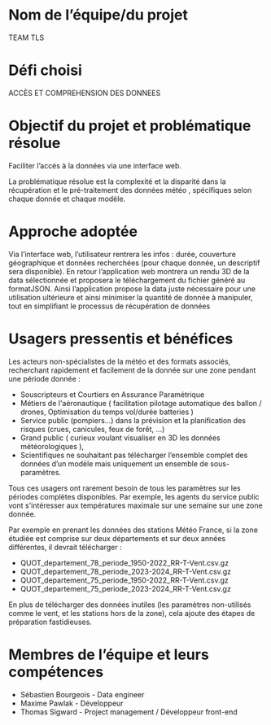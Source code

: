 # Nom de l’équipe/du projet
TEAM TLS


# Défi choisi
ACCÈS ET COMPREHENSION DES DONNEES


# Objectif du projet et problématique résolue
Faciliter l’accés à la données via une interface web. 

La problématique résolue est la complexité et la disparité dans la récupération et le pré-traitement des données météo , spécifiques selon chaque donnée et chaque modèle.


# Approche adoptée
Via l’interface web, l’utilisateur rentrera les infos : durée, couverture géographique et données recherchées (pour chaque donnée, un descriptif sera disponible).
En retour l’application web montrera un rendu 3D de la data sélectionnée et proposera le téléchargement du fichier généré au formatJSON.
Ainsi l’application propose la data juste nécessaire pour une utilisation ultérieure et ainsi minimiser la quantité de donnée à manipuler, tout en simplifiant le processus de récupération de données


# Usagers pressentis et bénéfices
Les acteurs non-spécialistes de la météo et des formats associés, recherchant rapidement et facilement de la donnée sur une zone pendant une période donnée :
* Souscripteurs et Courtiers en Assurance Paramétrique
* Métiers de l'aéronautique ( facilitation pilotage automatique des ballon / drones, Optimisation du temps vol/durée batteries )
* Service public (pompiers...) dans la prévision et la planification des risques (crues, canicules, feux de forêt, ...)
* Grand public ( curieux voulant visualiser en 3D les données météorologiques ),
* Scientifiques ne souhaitant pas télécharger l’ensemble complet des données d’un modèle mais uniquement un ensemble de sous-paramètres.

Tous ces usagers ont rarement besoin de tous les paramètres sur les périodes complètes disponibles. Par exemple, les agents du service public vont s'intéresser aux températures maximale sur une semaine sur une zone donnée. 

Par exemple en prenant les données des stations Météo France, si la zone étudiée est comprise sur deux départements et sur deux années différentes, il devrait télécharger : 
- QUOT_departement_78_periode_1950-2022_RR-T-Vent.csv.gz
- QUOT_departement_78_periode_2023-2024_RR-T-Vent.csv.gz
- QUOT_departement_75_periode_1950-2022_RR-T-Vent.csv.gz
- QUOT_departement_75_periode_2023-2024_RR-T-Vent.csv.gz

En plus de télécharger des données inutiles (les paramètres non-utilisés comme le vent, et les stations hors de la zone), cela ajoute des étapes de préparation fastidieuses.


# Membres de l’équipe et leurs compétences
- Sébastien Bourgeois - Data engineer
- Maxime  Pawlak - Développeur
- Thomas Sigward - Project management / Développeur front-end

